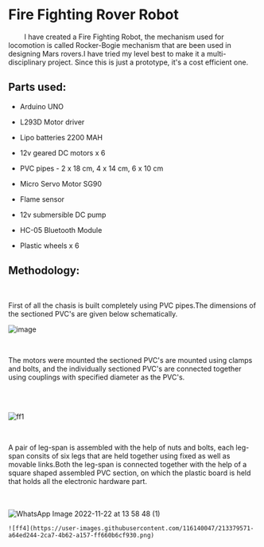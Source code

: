 # Fire Fighting Rover Robot
 &emsp; I have created a Fire Fighting Robot, the mechanism used for locomotion is called Rocker-Bogie mechanism that are been used in designing Mars rovers.I have tried my level best to make it a multi-disciplinary project. Since this is just a prototype, it's a cost efficient one.

## Parts used:

  + Arduino UNO 

  + L293D Motor driver 

  + Lipo batteries 2200 MAH 

  + 12v geared DC motors  x  6 

  + PVC pipes - 2 x 18 cm,
                4 x 14 cm,
                6 x 10 cm
              
  + Micro Servo Motor SG90 

  + Flame sensor 

  + 12v submersible DC pump 

  + HC-05 Bluetooth Module 

  + Plastic wheels  x  6 

## Methodology:

   &emsp; <p>First of all the chasis is built completely using PVC pipes.The dimensions of the sectioned PVC's are given below schematically.</p>
   
   
   
   
   ![image](https://user-images.githubusercontent.com/116140047/213357746-c82684be-3ba6-4b50-bcac-432d0d362b52.png)
   
   
   &emsp; <p>The motors were mounted the sectioned PVC's are mounted using clamps and bolts, and the individually sectioned PVC's are connected together using couplings with specified diameter as the PVC's.</p> <br />
   <br />
   

   ![ff1](https://user-images.githubusercontent.com/116140047/213353197-d198677e-b121-4698-833e-03fe3c98ea4a.png)
   
   &emsp; <p>A pair of leg-span is assembled with the help of nuts and bolts, each leg-span consits of six legs that are held together using fixed as well as movable links.Both the leg-span is connected together with the help of a square shaped assembled PVC section, on which the plastic board is held that holds all the electronic hardware part.  </p> <br />
   <br />
   ![WhatsApp Image 2022-11-22 at 13 58 48 (1)](https://user-images.githubusercontent.com/116140047/213364817-754c5f39-c3d7-4bcf-bc33-ea360661f731.jpeg)

 
    ![ff4](https://user-images.githubusercontent.com/116140047/213379571-a64ed244-2ca7-4b62-a157-ff660b6cf930.png)
